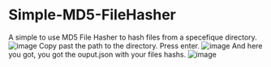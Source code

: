 # Simple-MD5-FileHasher
A simple to use MD5 File Hasher to hash files from a specefique directory.
![image](https://user-images.githubusercontent.com/50266396/113231535-765d9d00-9269-11eb-9354-eeb64823e697.png)
Copy past the path to the directory. 
Press enter.
![image](https://user-images.githubusercontent.com/50266396/113231617-a147f100-9269-11eb-9f76-2ac417a3a67c.png)
And here you got, you got the ouput.json with your files hashs.
![image](https://user-images.githubusercontent.com/50266396/113231658-b9b80b80-9269-11eb-9049-c5f27219ed31.png)

